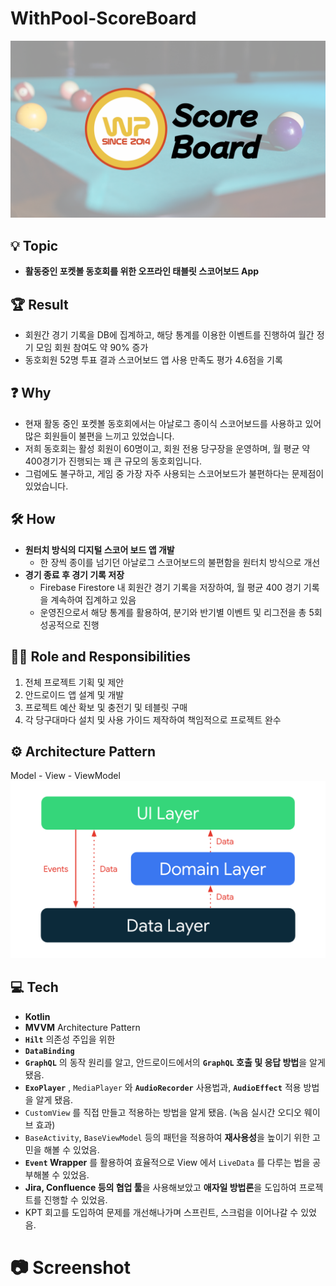 # WithPool-ScoreBoard

<img src="./image/README_banner.png">

## 💡 Topic
- **활동중인 포켓볼 동호회를 위한 오프라인 태블릿 스코어보드 App**

## 🏆 Result
- 회원간 경기 기록을 DB에 집계하고, 해당 통계를 이용한 이벤트를 진행하여 월간 정기 모임 회원 참여도 약 90% 증가
- 동호회원 52명 투표 결과 스코어보드 앱 사용 만족도 평가 4.6점을 기록


## ❓ Why
- 현재 활동 중인 포켓볼 동호회에서는 아날로그 종이식 스코어보드를 사용하고 있어 많은 회원들이 불편을 느끼고 있었습니다.
- 저희 동호회는 활성 회원이 60명이고, 회원 전용 당구장을 운영하며, 월 평균 약 400경기가 진행되는 꽤 큰 규모의 동호회입니다.
- 그럼에도 불구하고, 게임 중 가장 자주 사용되는 스코어보드가 불편하다는 문제점이 있었습니다.


## 🛠️ How
- **원터치 방식의 디지털 스코어 보드 앱 개발**
  - 한 장씩 종이를 넘기던 아날로그 스코어보드의 불편함을 원터치 방식으로 개선
- **경기 종료 후 경기 기록 저장**
  - Firebase Firestore 내 회원간 경기 기록을 저장하여, 월 평균 400 경기 기록을 계속하여 집계하고 있음
  - 운영진으로서 해당 통계를 활용하여, 분기와 반기별 이벤트 및 리그전을 총 5회 성공적으로 진행

## 🤚🏻 Role and Responsibilities

1. 전체 프로젝트 기획 및 제안
2. 안드로이드 앱 설계 및 개발
3. 프로젝트 예산 확보 및 충전기 및 테블릿 구매
4. 각 당구대마다 설치 및 사용 가이드 제작하여 책임적으로 프로젝트 완수

## ⚙️ Architecture Pattern

Model - View - ViewModel
<img src="./image/app_architecture.png">

## 💻 Tech

- **Kotlin**
- **MVVM** Architecture Pattern
- **`Hilt`** 의존성 주입을 위한
- **`DataBinding`**
- **`GraphQL`** 의 동작 원리를 알고, 안드로이드에서의 **`GraphQL` 호출 및 응답 방법**을 알게 됐음.
- **`ExoPlayer`** , `MediaPlayer` 와 **`AudioRecorder`** 사용법과, **`AudioEffect`** 적용 방법을 알게 됐음.
- `CustomView` 를 직접 만들고 적용하는 방법을 알게 됐음. (녹음 실시간 오디오 웨이브 효과)
- `BaseActivity`, `BaseViewModel` 등의 패턴을 적용하여 **재사용성**을 높이기 위한 고민을 해볼 수 있었음.
- **`Event` Wrapper** 를 활용하여 효율적으로 View 에서 `LiveData` 를 다루는 법을 공부해볼 수 있었음.
- **Jira, Confluence 등의 협업 툴**을 사용해보았고 **애자일 방법론**을 도입하여 프로젝트를 진행할 수 있었음.
- KPT 회고를 도입하여 문제를 개선해나가며 스프린트, 스크럼을 이어나갈 수 있었음.

# 📷 Screenshot